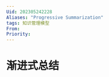 ```yaml
---
Uid: 202305242228
Aliases: "Progressive Summarization"
tags: 知识管理模型 
From: 
Priority: 
---
```

# 渐进式总结
